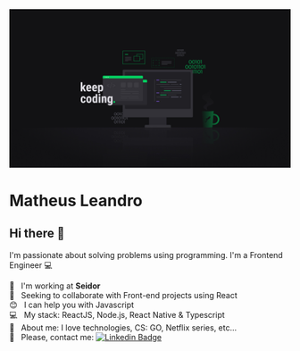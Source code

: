 <img width="auto" src="https://raw.githubusercontent.com/matheusleandroo/matheusleandroo/master/keep-coding.jpg">


# Matheus Leandro

## Hi there 👋
I'm passionate about solving problems using programming.
I'm a Frontend Engineer :computer:

 :rocket:  &nbsp; I'm working at **Seidor**
 <br/> :purple_heart: &nbsp; Seeking to collaborate with Front-end projects using React
 <br/> :blush: &nbsp; I can help you with Javascript
 <br/> :computer: &nbsp; My stack: ReactJS, Node.js, React Native & Typescript
 <br/> 💬  &nbsp; About me: I love technologies, CS: GO, Netflix series, etc...
 <br/> :email: &nbsp; Please, contact me: [![Linkedin Badge](https://img.shields.io/badge/-MatheusLeandro-blue?style=flat-square&logo=Linkedin&logoColor=white&link=https://www.linkedin.com/in/mattleandroo/)](https://www.linkedin.com/in/mattleandroo/)
